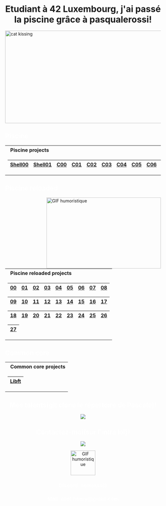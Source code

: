 <h1 style="text-align: center;">Etudiant à 42 Luxembourg, j'ai passé la piscine grâce à pasqualerossi!</h1>

<img src="https://i.giphy.com/media/v1.Y2lkPTc5MGI3NjExYWRreGh4bnNodXZucTFyYnk2bnB4Y2dzN2x5eGI4dnI4bjBsZmxxZCZlcD12MV9pbnRlcm5hbF9naWZfYnlfaWQmY3Q9Zw/C95viypu1o24M/giphy.gif" alt="cat kissing" width="1100" height="300">



<h2 style="color: #FFFFFF;">Piscine</h2>


<table>
<tr>
<th align="left"> &nbsp; Piscine projects </th>
</tr>
<tr>

<td>

| [Shell00](https://github.com/Nowex214/piscine42/tree/main/Shell/Shell00) | [Shell01](https://github.com/Nowex214/piscine42/tree/main/Shell/Shell01) | [C00](https://github.com/Nowex214/piscine42/tree/main/C/C00)  | [C01](https://github.com/Nowex214/piscine42/tree/main/C/C01) | [C02](https://github.com/Nowex214/piscine42/tree/main/C/C02) | [C03](https://github.com/Nowex214/piscine42/tree/main/C/C03) | [C04](https://github.com/Nowex214/piscine42/tree/main/C/C04) | [C05](https://github.com/Nowex214/piscine42/tree/main/C/C05) | [C06](https://github.com/Nowex214/piscine42/tree/main/C/C06) | [C07](https://github.com/Nowex214/piscine42/tree/main/C/C07) | [C08](https://github.com/Nowex214/piscine42/tree/main/C/C08) |
|--|--|--|--|--|--|--|--|--|--|--|

</td> </tr> </table>


<h2 style="color: #FFFFFF;">Piscine reloaded</h2>

<table>
<img  src="https://media.tenor.com/80UKBlUDdb8AAAAi/donot-do-not-do-this.gif" align="right" width="370" height="230" alt="GIF humoristique"/>

</div>
<tr>
<th align="left"> &nbsp; Piscine reloaded projects </th>
</tr>
<tr>

<td>

| [00](https://github.com/Nowex214/reloaded/tree/main/ex00) | [01](https://github.com/Nowex214/reloaded/tree/main/ex01) | [02](https://github.com/Nowex214/reloaded/tree/main/ex02) | [03](https://github.com/Nowex214/reloaded/tree/main/ex03) | [04](https://github.com/Nowex214/reloaded/tree/main/ex04) | [05](https://github.com/Nowex214/reloaded/tree/main/ex05) | [06](https://github.com/Nowex214/reloaded/tree/main/ex06) | [07](https://github.com/Nowex214/reloaded/tree/main/ex07) | [08](https://github.com/Nowex214/reloaded/tree/main/ex08) |
|--|--|--|--|--|--|--|--|--|

| [09](https://github.com/Nowex214/reloaded/tree/main/ex09) | [10](https://github.com/Nowex214/reloaded/tree/main/ex10) | [11](https://github.com/Nowex214/reloaded/tree/main/ex11) | [12](https://github.com/Nowex214/reloaded/tree/main/ex12) | [13](https://github.com/Nowex214/reloaded/tree/main/ex13) | [14](https://github.com/Nowex214/reloaded/tree/main/ex14) | [15](https://github.com/Nowex214/reloaded/tree/main/ex15) | [16](https://github.com/Nowex214/reloaded/tree/main/ex16) | [17](https://github.com/Nowex214/reloaded/tree/main/ex17) |
|--|--|--|--|--|--|--|--|--|

| [18](https://github.com/Nowex214/reloaded/tree/main/ex18) | [19](https://github.com/Nowex214/reloaded/tree/main/ex19) | [20](https://github.com/Nowex214/reloaded/tree/main/ex20) | [21](https://github.com/Nowex214/reloaded/tree/main/ex21) | [22](https://github.com/Nowex214/reloaded/tree/main/ex22) | [23](https://github.com/Nowex214/reloaded/tree/main/ex23) | [24](https://github.com/Nowex214/reloaded/tree/main/ex24) | [25](https://github.com/Nowex214/reloaded/tree/main/ex25) | [26](https://github.com/Nowex214/reloaded/tree/main/ex26) |
|--|--|--|--|--|--|--|--|--|

| [27](https://github.com/Nowex214/reloaded/tree/main/ex27) |
|--|
</td> 
</tr> 
</table>




<h2 style="color: #FFFFFF;">Common core</h2>
<table>
<tr>
<th align="left"> &nbsp; Common core projects </th>
</tr>
<tr>

<td>

| [Libft](https://github.com/Nowex214/commoncore42/tree/main/libft) | 
|--|

</td> </tr> </table>


<div align="center">

<h2 style="color: #FFFFFF;">Mes talents(git clone le répertoire de Pascale)!</h2>

</div>

<p align="center">
  <a href="https://skillicons.dev">
    <img src="https://skillicons.dev/icons?i=git,c,linux,neovim" />
  </a>
</p>

<div align="center">

<h2 style="color: #FFFFFF;">Contactez-moi(sur l'intra lol)!</h2>

<p align="center">
  <a href="https://skillicons.dev">
    <img src="https://skillicons.dev/icons?i=discord,gmail" />
  </a>
</p>
<img  src="https://media1.tenor.com/m/ndMC24Gvy4sAAAAd/telephone-call.gif" width="80" height="80" alt="GIF humoristique"/>

<h3 style="color: #FFFFFF;">Discord: nowexssj3</h3>
<h3 style="color: #FFFFFF;">Mail: eliot.henry@gmail.com</h3>
